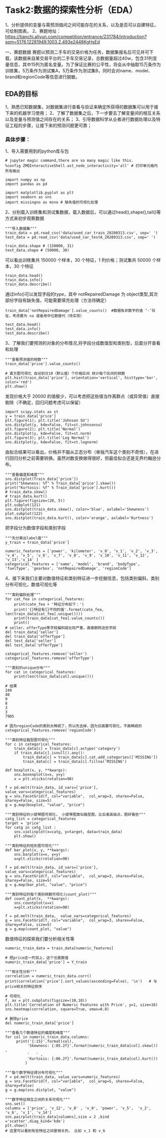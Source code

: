 # Task2:数据的探索性分析（EDA）

1、分析提供的变量与需预测值间之间可能存在的关系，以及是否可以自建特征，可绘制图表。
2、赛题地址：https://tianchi.aliyun.com/competition/entrance/231784/introduction?spm=5176.12281949.1003.2.493e2448KgHsEd

一、赛题数据
赛题以预测二手车的交易价格为任务，数据集报名后可见并可下载，该数据来自某交易平台的二手车交易记录，总数据量超过40w，包含31列变量信息，其中15列为匿名变量。为了保证比赛的公平性，将会从中抽取15万条作为训练集，5万条作为测试集A，5万条作为测试集B，同时会对name、model、brand和regionCode等信息进行脱敏。

## EDA的目标
1、熟悉已知数据集，对数据集进行查看与验证来确定所获得的数据集可以用于接下来的机器学习使用；
2、了解了数据集之后，下一步要去了解变量间的相互关系以及变量与预测值之间存在的关系；
3、引导数据科学从业者进行数据处理以及特征工程的步骤，让接下来的预测问题更可靠；

### 具体步骤：

1、导入需要用到的python库与包

```
# jupyter magic command,there are so many magic like this.
%config ZMQInteractiveShell.ast_node_interactivity='all' # 打印单元格内所有输出
```
```
import numpy as np
import pandas as pd

import matplotlib.pyplot as plt
import seaborn as sns
import missingno as msno # 缺失值的可视化处理
```
2、分别载入训练集和测试集数据，载入数据后，可以通过head(),shape(),tail()等方式来初步观察数据
```
"""导入数据集"""
train_data = pd.read_csv('data/used_car_train_20200313.csv', sep=' ')
test_data = pd.read_csv('data/used_car_testA_20200313.csv', sep=' ')
```
```
train_data.shape # (150000, 31)
test_data.shape # (50000, 30)
```
可以看出训练集共 150000 个样本，30 个特征，1 列价格；测试集共 50000 个样本，30 个特征
```
train_data.head()
train_data.info()
train_data.describe()
```
通过info()可以发现字段的type，其中 notRepairedDamage 为 object类型,其次部份字段有缺失值，可能需要填充处理（方法待确定）
```
train_data['notRepairedDamage'].value_counts()  #数据有非数字的值 ‘-’存在，考虑置为 na 或者用中位数替代（待实现）
```

```
test_data.head()
test_data.info()
test_data.describe()
```
3、了解我们要预测的对象的分布情况,将字段分成数值型和类别型，后面分开查看和处理
```
"""查看预测值的频数"""
train_data['price'].value_counts()

# 直方图可视化 自动划分10（默认值）个价格区间 统计每个区间的频数
plt.hist(train_data['price'], orientation='vertical', histtype='bar', color='red')
plt.show()
```
发现价格大于 20000 的值极少，可以考虑把这些值当作离群点（或异常值）直接剔除（不确定，回归问题考虑可以保留）
```
import scipy.stats as st
y = train_data['price']
plt.figure(1); plt.title('Johnson SU')
sns.distplot(y, kde=False, fit=st.johnsonsu)
plt.figure(2); plt.title('Normal')
sns.distplot(y, kde=False, fit=st.norm)
plt.figure(3); plt.title('Log Normal')
sns.distplot(y, kde=False, fit=st.lognorm)
```
由拟合结果可以看出，价格并不服从正态分布（单独汽车这个类别不奇怪），在进行回归分析之前需要转换。虽然对数变换做得很好，但最佳拟合还是无界约翰逊分布。
```
"""查看偏度和峰度"""
sns.distplot(Train_data['price'])
print("Skewness: %f" % Train_data['price'].skew())
print("Kurtosis: %f" % Train_data['price'].kurt())
# train_data.skew()
# train_data.kurt()
plt.figure(figsize=(20, 5))
plt.subplot(121)
sns.distplot(train_data.skew(), color='blue', axlabel='Skewness')
plot.subplot(122)
sns.distplot(train_data.kurt(), color='orange', axlabel='Kurtness')
```
把字段分为数值字段和类别字段
```
"""先分离出label值"""
y_train = train_data['price']

numeric_features = ['power', 'kilometer', 'v_0', 'v_1', 'v_2', 'v_3', 'v_4', 'v_5', 'v_6', 'v_7', 'v_8', 'v_9', 'v_10', 'v_11', 'v_12', 'v_13','v_14' ]
categorical_features = ['name', 'model', 'brand', 'bodyType', 'fuelType', 'gearbox', 'notRepairedDamage', 'regionCode']

```
4、接下来我们主要对数值特征和类别特征进一步挖掘信息，包括类别偏斜，类别分布可视化，数值可视化等
```
"""类别偏斜处理"""
for cat_fea in categorical_features:
    print(cate_fea + '特征分布如下：')
    print('{}特征有{}不同的值'.format(cate_fea, len(train_data[cat_fea].unique())))
    print(train_data[cat_fea].value_counts())
    print()
# seller、offerType等字段偏斜就比较严重，直接删除这些字段
del train_data['seller']
del train_data['offerType']
del test_data['seller']
del test_data['offerType']

categorical_features.remove('seller')
categorical_features.remove('offerType')
```
```
"""类别的unique分布"""
for cat in categorical_features:
    print(len(train_data[cat].unique()))

# 结果
249
40
9
8
3
3
7905

# 因为regionCode的类别太稀疏了，所以先去掉，因为后面要可视化，不画稀疏的
categorical_features.remove('regionCode')
```
```
"""类别特征箱型图可视化"""
for c in categorical_features:
    train_data[c] = train_data[c].astype('category')
    if train_data[c].isnull().any():
        train_data[c] = train_data[c].cat.add_categories(['MISSING'])
        train_data[c] = train_data[c].fillna('MISSING')

def boxplot(x, y, **kwargs):
    sns.boxenplot(x=x, y=y)
    x = plt.xticks(rotation=90)

f = pd.melt(train_data, id_vars=['price'], value_vars=categorical_features)
g = sns.FacetGrid(f, col="variable",  col_wrap=3, sharex=False, sharey=False, size=5)
g = g.map(boxplot, "value", "price")
```
```
"""类别特征的小提琴图可视化， 小提琴图类似箱型图，比后者高级点，图好看些"""
catg_list = categorical_features
target = 'price'
for catg in catg_list :
    sns.violinplot(x=catg, y=target, data=train_data)
    plt.show()

"""类别特征的柱形图可视化"""
def bar_plot(x, y, **kwargs):
    sns.barplot(x=x, y=y)
    x=plt.xticks(rotation=90)

f = pd.melt(train_data, id_vars=['price'], value_vars=categorical_features)
g = sns.FacetGrid(f, col="variable",  col_wrap=3, sharex=False, sharey=False, size=5)
g = g.map(bar_plot, "value", "price")
```
```
"""类别特征的每个类别频数可视化(count_plot)"""
def count_plot(x,  **kwargs):
    sns.countplot(x=x)
    x=plt.xticks(rotation=90)

f = pd.melt(train_data,  value_vars=categorical_features)
g = sns.FacetGrid(f, col="variable",  col_wrap=3, sharex=False, sharey=False, size=5)
g = g.map(count_plot, "value")
```
数值特征的探索我们要分析相关性等
```
numeric_train_data = train_data[numeric_features]

# 把price这一列加上，这个也是数值
numeric_train_data['price'] = Y_train

"""相关性分析"""
correlation = numeric_train_data.corr()
print(correlation['price'].sort_values(ascending=False), '\n')   # 与price相关的特征排序
```
```
# 可视化
f, ax = plt.subplots(figsize=(10,10))
plt.title('Correlation of Numeric Features with Price', y=1, size=16)
sns.heatmap(correlation, square=True, vmax=0.8)
```
```
# 删除price
del numeric_train_data['price']

"""查看几个数值特征的偏度和峰度"""
for col in numeric_train_data.columns:
     print('{:15}'.format(col), 
          'Skewness: {:05.2f}'.format(numeric_train_data[col].skew()) , 
          '   ' ,
          'Kurtosis: {:06.2f}'.format(numeric_train_data[col].kurt())  
         )

"""每个数字特征得分布可视化"""
f = pd.melt(train_data, value_vars=numeric_features)
g = sns.FacetGrid(f, col="variable",  col_wrap=5, sharex=False, sharey=False)
g = g.map(sns.distplot, "value")
```

```
"""数字特征相互之间的关系可视化"""
sns.set()
columns = ['price', 'v_12', 'v_8' , 'v_0', 'power', 'v_5',  'v_2', 'v_6', 'v_1', 'v_14']
sns.pairplot(train_data[columns],size = 2 ,kind ='scatter',diag_kind='kde')
plt.show()
# 这里可以看到有些特征之间是相关的， 比如 v_1 和 v_6
```













